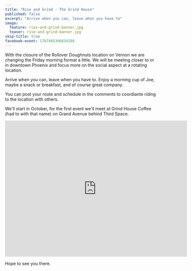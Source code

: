 ```yaml
---
title: "Rise and Grind - The Grind House"
published: false
excerpt: "Arrive when you can, leave when you have to"
image:
  feature: rise-and-grind-banner.jpg
  teaser: rise-and-grind-banner.jpg
skip-title: true
facebook-event: 1767485306834288
---
```


With the closure of the Rollover Doughnuts location on Vernon we are changing the Friday morning format a little.
We will be meeting closer to or in downtown Phoenix and focus more on the social aspect at a rotating location.

Arrive when you can, leave when you have to.
Enjoy a morning cup of Joe, maybe a snack or breakfast, and of course great company.

You can post your route and schedule in the comments to coordiante riding to the location with others.

We'll start in October, for the first event we'll meet at Grind House Coffee (had to with that name) on Grand Avenue behind Third Space. 

<iframe src="https://www.google.com/maps/embed?pb=!1m14!1m8!1m3!1d13315.089104829003!2d-112.0867792!3d33.455239!3m2!1i1024!2i768!4f13.1!3m3!1m2!1s0x0%3A0x8c403e5d159dfa9c!2sGrind+House+Coffee!5e0!3m2!1sen!2sus!4v1474417017511" width="600" height="450" frameborder="0" style="border:0" allowfullscreen></iframe>

Hope to see you there.
